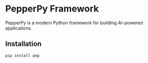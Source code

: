 # PepperPy Framework

PepperPy is a modern Python framework for building AI-powered applications.

## Installation

```bash
pip install pep
```
